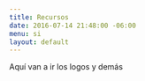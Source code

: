 ```yaml
---
title: Recursos
date: 2016-07-14 21:48:00 -06:00
menu: si
layout: default
---
```

Aquí van a ir los logos y demás
